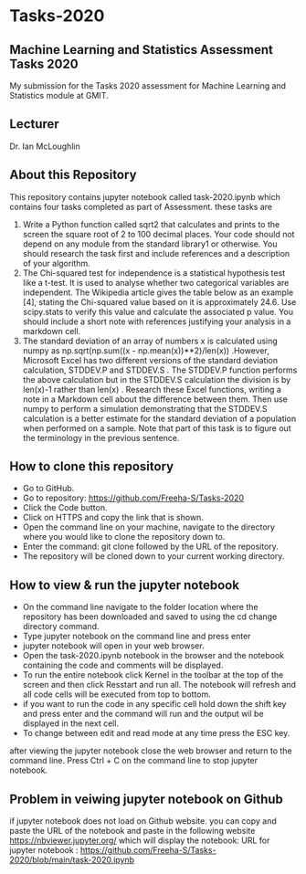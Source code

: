 # Tasks-2020
## Machine Learning and Statistics Assessment Tasks 2020

My submission for the Tasks 2020 assessment for Machine Learning and Statistics module at GMIT.

## Lecturer
Dr. Ian McLoughlin

## About this Repository
This repository contains jupyter notebook called task-2020.ipynb which contains four tasks completed as part of Assessment. these tasks are
1. Write a Python function called sqrt2 that calculates and prints to the screen the square root of 2 to 100 decimal places. Your code should not depend on any module from the standard library1 or otherwise. You should research the task first and include references and a description of your algorithm.
2. The Chi-squared test for independence is a statistical hypothesis test like a t-test. It is used to analyse whether two categorical variables are independent. The Wikipedia article gives the table below as an example [4], stating the Chi-squared value based on it is approximately 24.6. Use scipy.stats to verify this value and calculate the associated p value. You should include a short note with references justifying your analysis in a markdown cell.
3. The standard deviation of an array of numbers x is calculated using numpy as np.sqrt(np.sum((x - np.mean(x))**2)/len(x)) .However, Microsoft Excel has two different versions of the standard deviation calculation, STDDEV.P and STDDEV.S . The STDDEV.P function performs the above calculation but in the STDDEV.S calculation the division is by len(x)-1 rather
than len(x) . Research these Excel functions, writing a note in a Markdown cell about the difference between them. Then use numpy to perform a simulation demonstrating that the STDDEV.S calculation is a better estimate for the standard deviation of a population when performed on a sample. Note that part of this task is to figure out the terminology in the previous sentence.

## How to clone this repository
- Go to GitHub.
- Go to  repository: https://github.com/Freeha-S/Tasks-2020
- Click the Code button.
- Click on HTTPS and copy the link that is shown.
- Open the command line on your machine, navigate to the directory where you would like to clone the repository down to.
- Enter the command: git clone followed by the URL of the repository.
- The repository will be cloned down to your current working directory.

## How to view & run the jupyter notebook
- On the command line navigate to the folder location where the repository has been downloaded and saved to using the cd change directory command.
- Type jupyter notebook on the command line and press enter
- jupyter notebook will open in your web browser.
- Open the task-2020.ipynb notebook in the browser and the notebook containing the code and comments will be displayed.
- To run the entire notebook click Kernel in the toolbar at the top of the screen and then click Resstart and run all. The notebook will refresh and all code cells will be executed from top to bottom.
- if you want to run the code in any specific cell hold down the shift key and press enter and the command will run and the output wil be displayed in the next cell.
- To change between edit and read mode at any time press the ESC key.

after viewing the jupyter notebook close the web browser and return to the command line. Press Ctrl + C on the command line to stop jupyter notebook.
## Problem in veiwing jupyter notebook on Github
if jupyter notebook does not load on Github website. you can copy and paste the URL of the notebook and paste in the following website https://nbviewer.jupyter.org/ which will display the notebook: 
URL for jupyter notebook : https://github.com/Freeha-S/Tasks-2020/blob/main/task-2020.ipynb

 
